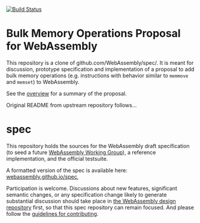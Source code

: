 [![Build Status](https://travis-ci.org/WebAssembly/bulk-memory-operations.svg?branch=master)](https://travis-ci.org/WebAssembly/bulk-memory-operations)

# Bulk Memory Operations Proposal for WebAssembly

This repository is a clone of github.com/WebAssembly/spec/. It is meant for
discussion, prototype specification and implementation of a proposal to add
bulk memory operations (e.g. instructions with behavior similar to `memmove`
and `memset`) to WebAssembly.

See the [overview](proposals/bulk-memory-operations/Overview.md) for a summary of the
proposal.

Original README from upstream repository follows...

# spec

This repository holds the sources for the WebAssembly draft specification
(to seed a future
[WebAssembly Working Group](https://lists.w3.org/Archives/Public/public-new-work/2017Jun/0005.html)),
a reference implementation, and the official testsuite.

A formatted version of the spec is available here:
[webassembly.github.io/spec](https://webassembly.github.io/spec/),

Participation is welcome. Discussions about new features, significant semantic
changes, or any specification change likely to generate substantial discussion
should take place in
[the WebAssembly design repository](https://github.com/WebAssembly/design)
first, so that this spec repository can remain focused. And please follow the
[guidelines for contributing](Contributing.md).
